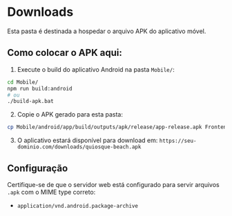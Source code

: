 # Downloads

Esta pasta é destinada a hospedar o arquivo APK do aplicativo móvel.

## Como colocar o APK aqui:

1. Execute o build do aplicativo Android na pasta `Mobile/`:
```bash
cd Mobile/
npm run build:android
# ou 
./build-apk.bat
```

2. Copie o APK gerado para esta pasta:
```bash
cp Mobile/android/app/build/outputs/apk/release/app-release.apk Frontend/wwwroot/downloads/quiosque-beach.apk
```

3. O aplicativo estará disponível para download em:
`https://seu-dominio.com/downloads/quiosque-beach.apk`

## Configuração

Certifique-se de que o servidor web está configurado para servir arquivos `.apk` com o MIME type correto:
- `application/vnd.android.package-archive`
